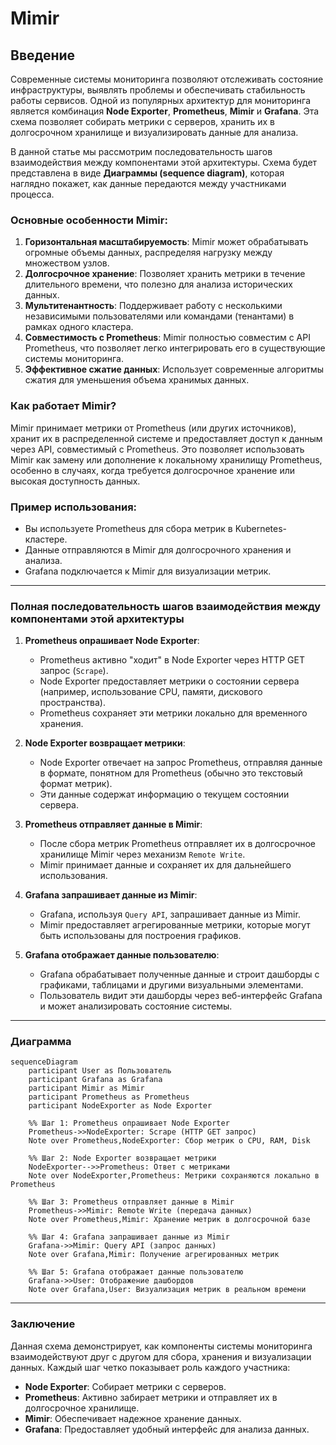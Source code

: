 # Mimir

## Введение

Современные системы мониторинга позволяют отслеживать состояние инфраструктуры, выявлять проблемы и обеспечивать стабильность работы сервисов. Одной из популярных архитектур для мониторинга является комбинация **Node Exporter**, **Prometheus**, **Mimir** и **Grafana**. Эта схема позволяет собирать метрики с серверов, хранить их в долгосрочном хранилище и визуализировать данные для анализа.

В данной статье мы рассмотрим последовательность шагов взаимодействия между компонентами этой архитектуры. Схема будет представлена в виде **Диаграммы (sequence diagram)**, которая наглядно покажет, как данные передаются между участниками процесса.

### Основные особенности Mimir:
1. **Горизонтальная масштабируемость**: Mimir может обрабатывать огромные объемы данных, распределяя нагрузку между множеством узлов.
2. **Долгосрочное хранение**: Позволяет хранить метрики в течение длительного времени, что полезно для анализа исторических данных.
3. **Мультитенантность**: Поддерживает работу с несколькими независимыми пользователями или командами (тенантами) в рамках одного кластера.
4. **Совместимость с Prometheus**: Mimir полностью совместим с API Prometheus, что позволяет легко интегрировать его в существующие системы мониторинга.
5. **Эффективное сжатие данных**: Использует современные алгоритмы сжатия для уменьшения объема хранимых данных.

### Как работает Mimir?
Mimir принимает метрики от Prometheus (или других источников), хранит их в распределенной системе и предоставляет доступ к данным через API, совместимый с Prometheus. Это позволяет использовать Mimir как замену или дополнение к локальному хранилищу Prometheus, особенно в случаях, когда требуется долгосрочное хранение или высокая доступность данных.

### Пример использования:
- Вы используете Prometheus для сбора метрик в Kubernetes-кластере.
- Данные отправляются в Mimir для долгосрочного хранения и анализа.
- Grafana подключается к Mimir для визуализации метрик.

---

### Полная последовательность шагов взаимодействия между компонентами этой архитектуры

1. **Prometheus опрашивает Node Exporter**:
   - Prometheus активно "ходит" в Node Exporter через HTTP GET запрос (`Scrape`).
   - Node Exporter предоставляет метрики о состоянии сервера (например, использование CPU, памяти, дискового пространства).
   - Prometheus сохраняет эти метрики локально для временного хранения.

2. **Node Exporter возвращает метрики**:
   - Node Exporter отвечает на запрос Prometheus, отправляя данные в формате, понятном для Prometheus (обычно это текстовый формат метрик).
   - Эти данные содержат информацию о текущем состоянии сервера.

3. **Prometheus отправляет данные в Mimir**:
   - После сбора метрик Prometheus отправляет их в долгосрочное хранилище Mimir через механизм `Remote Write`.
   - Mimir принимает данные и сохраняет их для дальнейшего использования.

4. **Grafana запрашивает данные из Mimir**:
   - Grafana, используя `Query API`, запрашивает данные из Mimir.
   - Mimir предоставляет агрегированные метрики, которые могут быть использованы для построения графиков.

5. **Grafana отображает данные пользователю**:
   - Grafana обрабатывает полученные данные и строит дашборды с графиками, таблицами и другими визуальными элементами.
   - Пользователь видит эти дашборды через веб-интерфейс Grafana и может анализировать состояние системы.

---

### Диаграмма

```mermaid
sequenceDiagram
    participant User as Пользователь
    participant Grafana as Grafana
    participant Mimir as Mimir
    participant Prometheus as Prometheus
    participant NodeExporter as Node Exporter

    %% Шаг 1: Prometheus опрашивает Node Exporter
    Prometheus->>NodeExporter: Scrape (HTTP GET запрос)
    Note over Prometheus,NodeExporter: Сбор метрик о CPU, RAM, Disk

    %% Шаг 2: Node Exporter возвращает метрики
    NodeExporter-->>Prometheus: Ответ с метриками
    Note over NodeExporter,Prometheus: Метрики сохраняются локально в Prometheus

    %% Шаг 3: Prometheus отправляет данные в Mimir
    Prometheus->>Mimir: Remote Write (передача данных)
    Note over Prometheus,Mimir: Хранение метрик в долгосрочной базе

    %% Шаг 4: Grafana запрашивает данные из Mimir
    Grafana->>Mimir: Query API (запрос данных)
    Note over Grafana,Mimir: Получение агрегированных метрик

    %% Шаг 5: Grafana отображает данные пользователю
    Grafana->>User: Отображение дашбордов
    Note over Grafana,User: Визуализация метрик в реальном времени
```

---

### Заключение

Данная схема демонстрирует, как компоненты системы мониторинга взаимодействуют друг с другом для сбора, хранения и визуализации данных. Каждый шаг четко показывает роль каждого участника:

- **Node Exporter**: Собирает метрики с серверов.
- **Prometheus**: Активно забирает метрики и отправляет их в долгосрочное хранилище.
- **Mimir**: Обеспечивает надежное хранение данных.
- **Grafana**: Предоставляет удобный интерфейс для анализа данных.
